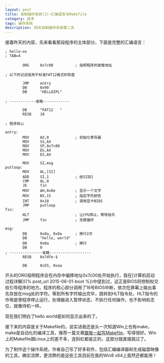 ```yaml
---
layout: post
title: 自制操作系统(2)—汇编语言与Makefile
category: 技术
tags: 操作系统 
description: 30天自制操作系统第二天
---
```


接着昨天的内容，先来看看那段程序的主体部分，下面是完整的汇编语言：

    ; hello-os
	; TAB=4
	
			ORG		0x7c00			; 指明程序的装载地址
	
	; 以下的记述适用于标准FAT12格式的软盘
	
			JMP		entry
			DB		0x90
			DB		"HELLOIPL"	
				
	; ------------省略------------
	
			DB		"FAT12   "
			RESB	18
	
	; 程序核心
	
	entry:
			MOV		AX,0			; 初始化寄存器
			MOV		SS,AX
			MOV		SP,0x7c00
			MOV		DS,AX
			MOV		ES,AX
	
			MOV		SI,msg
	putloop:
			MOV		AL,[SI]
			ADD		SI,1			; 给SI加1
			CMP		AL,0
			JE		fin
			MOV		AH,0x0e			; 显示一个文字
			MOV		BX,15			; 指定字符颜色
			INT		0x10			; 调用显卡BIOS
			JMP		putloop
	fin:
			HLT						; 让CPU停止，等待指令
			JMP		fin				; 无限循环
	
	msg:
			DB		0x0a, 0x0a		; 换行2次
			DB		"hello, world"
			DB		0x0a			; 换行
			DB		0
	; ---------------省略-------------------
			RESB	0x7dfe-$
	
			DB		0x55, 0xaa

开头的ORG指明程序会在内存中偏移地址0x7c00处开始执行，我在[计算机启动过程详解]({% post_url 2015-06-01-boot %})中提到过，这正是BIOS将控制权交给引导程序的地方。程序的核心部分调用了16号BIOS中断，依次在屏幕上输出事先存放在msg处的字符。等到所有字符输出完毕，跳转到HLT指令处，HLT指令的作用是使程序停止运行，处理器进入暂停状态，不执行任何操作，也不影响标志位，就像待机一样。

现在我们明白了hello world是如何显示出来的了。

接下来的内容是关于Makefile的，说实话我还是头一次知道Win上也有make，make是自动化的编译工具，推荐一篇文章[跟我一起写Makefile](http://blog.csdn.net/haoel/article/details/2886)，写得很好。Win上的Makefile跟Linux上的差不多，连斜杠都是正的，这部分就直接跳过了。

为了制作这个操作系统，作者自己写了好多软件，包括汇编编译器和生成磁盘映像的工具，确实流弊，更流弊的是这些工具目前在我的Win8 x64上竟然还都能用！